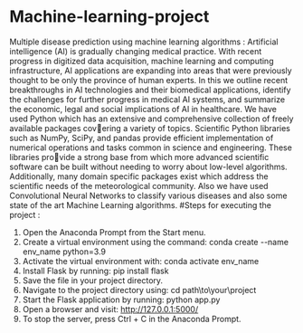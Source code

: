 # Machine-learning-project
Multiple disease prediction using machine learning algorithms : Artificial intelligence (AI) is gradually changing medical practice. With recent progress in digitized data
acquisition, machine learning and computing infrastructure, AI applications are expanding into areas that were previously thought to be only the province of human experts. In this we outline recent breakthroughs in AI technologies and their biomedical applications, identify the challenges for further progress in medical AI systems, and summarize the economic, legal and social implications of AI in healthcare.
We have used Python which has an extensive and comprehensive collection of freely available packages covering a variety of topics. Scientific Python libraries such as NumPy, SciPy, and pandas provide efficient implementation of numerical operations and tasks common in science and engineering. These libraries provide a strong base from which more advanced scientific software can be built without needing to worry about low-level algorithms. Additionally, many domain specific packages exist which address the scientific needs of the meteorological community. Also we have used Convolutional Neural Networks to classify various diseases and also some state of the art Machine Learning algorithms.
#Steps for executing the project :
1. Open the Anaconda Prompt from the Start menu.
2. Create a virtual environment using the command:
   conda create --name env_name python=3.9
3. Activate the virtual environment with:
   conda activate env_name
4. Install Flask by running:
   pip install flask
5. Save the file in your project directory.
6. Navigate to the project directory using:
   cd path\to\your\project
7. Start the Flask application by running:
   python app.py
8. Open a browser and visit:
   http://127.0.0.1:5000/
9. To stop the server, press Ctrl + C in the Anaconda Prompt.
